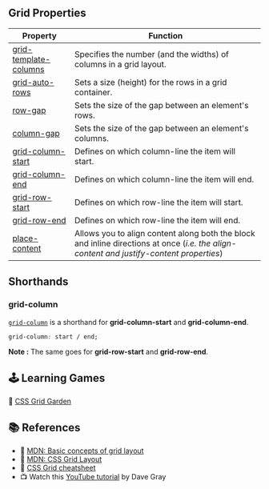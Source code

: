 ## Grid Properties

| Property | Function |
|----------|----------|
|[grid-template-columns](https://developer.mozilla.org/en-US/docs/Web/CSS/grid-template-columns) | Specifies the number (and the widths) of columns in a grid layout. |
|[grid-auto-rows](https://developer.mozilla.org/en-US/docs/Web/CSS/grid-auto-rows) | Sets a size (height) for the rows in a grid container. |
|[row-gap](https://developer.mozilla.org/en-US/docs/Web/CSS/row-gap) | Sets the size of the gap between an element's rows. |
|[column-gap](https://developer.mozilla.org/en-US/docs/Web/CSS/column-gap) | Sets the size of the gap between an element's columns. |
|[grid-column-start](https://developer.mozilla.org/en-US/docs/Web/CSS/grid-column-start) | Defines on which column-line the item will start. |
|[grid-column-end](https://developer.mozilla.org/en-US/docs/Web/CSS/grid-column-end) | Defines on which column-line the item will end. |
|[grid-row-start](https://developer.mozilla.org/en-US/docs/Web/CSS/grid-row-start) | Defines on which row-line the item will start. |
|[grid-row-end](https://developer.mozilla.org/en-US/docs/Web/CSS/grid-row-end) | Defines on which row-line the item will end. |
|[place-content](https://developer.mozilla.org/en-US/docs/Web/CSS/place-content) | Allows you to align content along both the block and inline directions at once (*i.e. the align-content and justify-content properties*) |


## Shorthands

### grid-column
[`grid-column`](https://developer.mozilla.org/en-US/docs/Web/CSS/grid-column) is a shorthand for **grid-column-start** and **grid-column-end**.
```css
grid-column: start / end;
```
**Note :** The same goes for **grid-row-start** and **grid-row-end**.


## 🕹️ Learning Games

🔗 [CSS Grid Garden](https://cssgridgarden.com/)


## 📚 References

- 🔗 [MDN: Basic concepts of grid layout](https://developer.mozilla.org/en-US/docs/Web/CSS/CSS_Grid_Layout/Basic_Concepts_of_Grid_Layout)
- 🔗 [MDN: CSS Grid Layout](https://developer.mozilla.org/en-US/docs/Web/CSS/CSS_Grid_Layout)
- 🔗 [CSS Grid cheatsheet](https://grid.malven.co/)
- 📺 Watch this [YouTube tutorial](https://youtu.be/EaWj2AWI5Es) by Dave Gray

